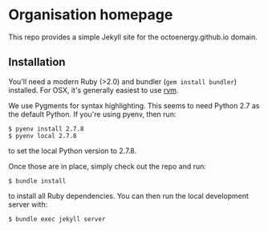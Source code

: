 # Organisation homepage

This repo provides a simple Jekyll site for the octoenergy.github.io domain.

## Installation

You'll need a modern Ruby (>2.0) and bundler (`gem install bundler`) installed. For OSX, it's generally
easiest to use [rvm](https://rvm.io/).

We use Pygments for syntax highlighting. This seems to need Python 2.7 as the default Python. If you're using pyenv, then
run:

    $ pyenv install 2.7.8
    $ pyenv local 2.7.8

to set the local Python version to 2.7.8.

Once those are in place, simply check out the repo and run:

    $ bundle install

to install all Ruby dependencies. You can then run the local development server with:

    $ bundle exec jekyll server
